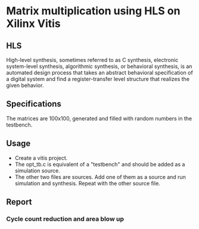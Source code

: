 # Matrix multiplication using HLS on Xilinx Vitis 

## HLS

High-level synthesis, sometimes referred to as C synthesis, electronic system-level synthesis, algorithmic synthesis, or behavioral synthesis, is an automated design process that takes an abstract behavioral specification of a digital system and find a register-transfer level structure that realizes the given behavior.

## Specifications

The matrices are 100x100, generated and filled with random numbers in the testbench. 

## Usage

- Create a vitis project. 
- The opt_tb.c is equivalent of a "testbench" and should be added as a simulation source. 
- The other two files are sources. Add one of them as a source and run simulation and synthesis. Repeat with the other source file. 

## Report 

### Cycle count reduction and area blow up



